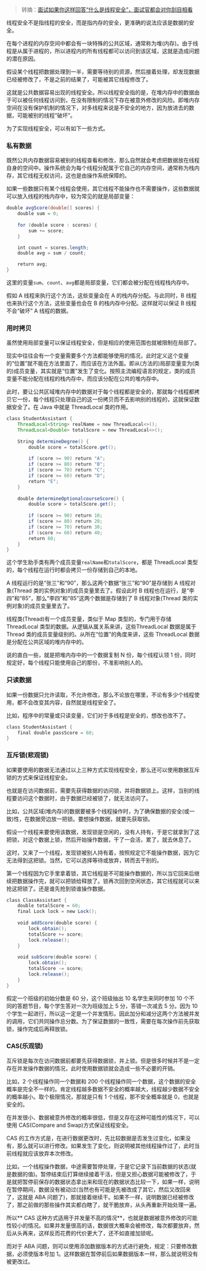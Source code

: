 > 转摘：[面试如果你这样回答“什么是线程安全”，面试官都会对你刮目相看](http://netsecurity.51cto.com/art/201905/596333.htm)

线程安全不是指线程的安全，而是指内存的安全，更准确的说法应该是数据的安全。

在每个进程的内存空间中都会有一块特殊的公共区域，通常称为堆(内存)。由于线程是从属于进程的，所以进程内的所有线程都可以访问到该区域，这就是造成问题的潜在原因。

假设某个线程把数据处理到一半，需要等待别的资源，然后接着处理，却发现数据已经被修改了，不是之前的结果了，可能被其它线程修改了。

这就是公共数据容易出现的线程安全。所以线程安全指的是，在堆内存中的数据由于可以被任何线程访问到，在没有限制的情况下存在被意外修改的风险。即堆内存空间在没有保护机制的情况下，对多线程来说是不安全的地方，因为放进去的数据，可能被别的线程“破坏”。

为了实现线程安全，可以有如下一些方式。

### 私有数据

既然公共内存数据容易被别的线程查看和修改，那么自然就会考虑把数据放在线程自身的空间中。操作系统会为每个线程分配属于它自己的内存空间，通常称为栈内存，其它线程无权访问，这也是由操作系统保障的。

如果一些数据只有某个线程会使用，其它线程不能操作也不需要操作，这些数据就可以放入线程的栈内存中，较为常见的就是局部变量：

```java
double avgScore(double[] scores) {
    double sum = 0;
    
    for (double score : scores) {
        sum += score;
    }

    int count = scores.length;
    double avg = sum / count;

    return avg;
} 
```

这里的变量`sum`、`count`、`avg`都是局部变量，它们都会被分配在线程栈内存中。

假如 A 线程来执行这个方法，这些变量会在 A 的栈内存分配。与此同时，B 线程也来执行这个方法，这些变量也会在 B 的栈内存中分配。这样就可以保证 B 线程不会“破坏” A 线程的数据。

### 用时拷贝

虽然使用局部变量可以保证线程安全，但是相应的使用范围也就被限制在局部了。

现实中往往会有一个变量需要多个方法都能够使用的情况，此时定义这个变量的“位置”就不能在方法里面了，而应该在方法外面。即从(方法的)局部变量变为(类的)成员变量，其实就是“位置”发生了变化。按照主流编程语言的规定，类的成员变量不能分配在线程的栈内存中，而应该分配在公共的堆内存中。

此时，要让公共区域堆内存中的数据对于每个线程都是安全的，那就每个线程都拷贝它一份，每个线程只处理自己的这一份拷贝而不去影响别的线程的，这就保证数据安全了。在 Java 中就是 ThreadLocal 类的作用。

```Java
class StudentAssistant {
    ThreadLocal<String> realName = new ThreadLocal<>();
    ThreadLocal<Double> totalScore = new ThreadLocal<>();
 
    String determineDegree() {
        double score = totalScore.get();
        
        if (score >= 90) return "A";
        if (score >= 80) return "B";
        if (score >= 70) return "C";
        if (score >= 60) return "D";
        return "E";
    }
 
    double determineOptionalcourseScore() { 
        double score = totalScore.get(); 
 
        if (score >= 90) return 10;
        if (score >= 80) return 20;
        if (score >= 70) return 30;
        if (score >= 60) return 40; 
        return 60;
    }
}
```

这个学生助手类有两个成员变量`realName`和`totalScore`，都是 ThreadLocal 类型的，每个线程在运行时都会拷贝一份存储到自己的本地。

A 线程运行的是“张三”和“90”，那么这两个数据“张三”和“90”是存储到 A 线程对象(Thread 类的实例对象)的成员变量里去了。假设此时 B 线程也在运行，是“李四”和“85”，那么“李四”和“85”这两个数据是存储到了 B 线程对象(Thread 类的实例对象)的成员变量里去了。

线程类(Thread)有一个成员变量，类似于 Map 类型的，专门用于存储 ThreadLocal 类型的数据。从逻辑从属关系来讲，这些ThreadLocal 数据是属于 Thread 类的成员变量级别的。从所在“位置”的角度来讲，这些 ThreadLocal 数据是分配在公共区域的堆内存中的。

说的直白一些，就是把堆内存中的一个数据复制 N 份，每个线程认领 1 份，同时规定好，每个线程只能使用自己的那份，不准影响别人的。

### 只读数据

如果一份数据只允许读取，不允许修改，那么不论放在哪里，不论有多少个线程使用，都不会改变其内容，自然就是线程安全了。

比如，程序中的常量或只读变量，它们对于多线程是安全的，想改也改不了。

```Java
class StudentAssistant {
    final double passScore = 60;
}
```

### 互斥锁(悲观锁)

如果要使用的数据无法通过以上三种方式实现线程安全，那么还可以使用数据互斥锁的方式来保证线程安全。

也就是在访问数据前，需要先获得数据的访问锁，并将数据锁上。这样，当别的线程要访问这个数据时，由于数据已经被锁了，就无法访问了。

比如，公共区域(堆内存)的数据要被多个线程操作时，为了确保数据的安全(或一致)性，在数据旁边放一把锁。要想操作数据，就要先获取锁。

假设一个线程来要使用该数据，发现锁是空闲的，没有人持有，于是它就拿到了这把锁，对这个数据上锁，然后开始操作数据，干了一会活，累了，就去休息了。

这时，又来了一个线程，发现锁被别人持有着，按照规定它不能操作数据，因为它无法得到这把锁。当然，它可以选择等待或放弃，转而去干别的。

第一个线程因为它手里拿着锁，其它线程是不可能操作数据的，所以当它回来后继续把数据操作完，就可以把锁给释放了。锁再次回到空闲状态，其它线程就可以来抢这把锁了。还是谁先抢到锁谁操作数据。

```Java
class ClassAssistant {
    double totalScore = 60;
    final Lock lock = new Lock();
    
    void addScore(double score) {
        lock.obtain();
        totalScore += score;
        lock.release();
    }
    
    void subScore(double score) {
        lock.obtain();
        totalScore -= score;
        lock.release();
    }
}
```

假定一个班级的初始分数是 60 分，这个班级抽出 10 名学生来同时参加 10 个不同的答题节目，每个学生答对一次为班级加上 5 分，答错一次减去 5 分。因为 10 个学生一起进行，所以这一定是一个并发情形。因此加分和减分这两个方法被并发的调用，它们共同操作总分数。为了保证数据的一致性，需要在每次操作前先获取锁，操作完成后再释放锁。

### CAS(乐观锁)

互斥锁是每次在访问数据前都要先获得数据锁，并上锁。但是很多时候并不是一定存在并发操作数据的情况，此时使用数据锁就会造成一些不必要的开销。

比如，2 个线程操作同一个数据和 200 个线程操作同一个数据，这个数据的安全概率是完全不一样的。肯定线程越多数据不安全的概率越大，线程越少数据不安全的概率越小。取个极限情况，那就是只有 1 个线程，那不安全概率就是 0，也就是安全的。

在并发很小、数据被意外修改的概率很低，但是又存在这种可能性的情况下，可以使用 CAS(Compare and Swap)方式保证线程安全。

CAS 的工作方式是，在进行数据更改时，先比较数据是否发生过变化，如果没有，那么就可以进行修改。如果发生了变化，则说明被其他线程操作过了，此时当前线程就应该放弃本次修改。

比如，一个线程操作数据，中途需要暂停处理，于是它记录下当前数据的状态(就是数据的值)。暂停结束后打算继续接着干活，但是又担心数据可能被修改了，于是就把暂停前保存的数据状态拿出来和现在的数据状态比较一下，如果一样，说明在暂停期间，数据没有被动过(当然也有可能是先被改成了其它，然后又改回来了，这就是 ABA 问题了)，那就接着继续干。如果不一样，说明数据已经被修改了，那之前做的那些操作其实都白瞎了，就干脆放弃，从头再重新开始处理一遍。

所以** CAS 这种方式适用于并发量不高的情况**，也就是数据被意外修改的可能性较小的情况。如果并发量很高的话，数据很大概率会被修改，每次都要放弃，然后从头再来，这样反而花费的代价更大了，还不如直接加锁呢。

而对于 ABA 问题，则可以使用添加数据版本的方式进行避免，规定：只要修改数据，必须使版本号加 1。这样数据在暂停前后如果数据版本一样，那么就说明没有被更改过。

